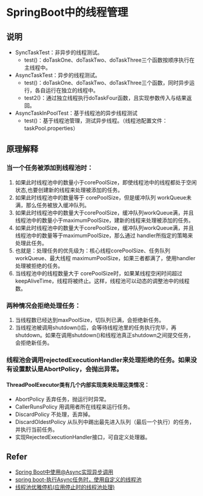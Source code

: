 # SpringBoot中的线程管理
## 说明
- SyncTaskTest：非异步的线程测试。
    - test()：doTaskOne、doTaskTwo、doTaskThree三个函数按顺序执行在主线程中。
- AsyncTaskTest：异步的线程测试。
    - test()：doTaskOne、doTaskTwo、doTaskThree三个函数，同时异步运行，各自运行在独立的线程中。
    - test2()：通过独立线程执行doTaskFour函数，且实现参数传入与结果返回。
- AsyncTaskInPoolTest：基于线程池的异步线程测试
    - test()：基于线程池管理，测试异步线程。（线程池配置文件：taskPool.properties）
## 原理解释
### 当一个任务被添加到线程池时：
1. 如果此时线程池中的数量小于corePoolSize，即使线程池中的线程都处于空闲状态,也要创建新的线程来处理被添加的任务。
2. 如果此时线程池中的数量等于 corePoolSize，但是缓冲队列 workQueue未满，那么任务被放入缓冲队列。
3. 如果此时线程池中的数量大于corePoolSize，缓冲队列workQueue满，并且线程池中的数量小于maximumPoolSize，建新的线程来处理被添加的任务。
4. 如果此时线程池中的数量大于corePoolSize，缓冲队列workQueue满，并且线程池中的数量等于maximumPoolSize，那么通过 handler所指定的策略来处理此任务。
5. 也就是：处理任务的优先级为：核心线程corePoolSize、任务队列workQueue、最大线程 maximumPoolSize，如果三者都满了，使用handler处理被拒绝的任务。
6. 当线程池中的线程数量大于 corePoolSize时，如果某线程空闲时间超过keepAliveTime，线程将被终止。这样，线程池可以动态的调整池中的线程数。
### 两种情况会拒绝处理任务：
1. 当线程数已经达到maxPoolSize，切队列已满，会拒绝新任务。
2. 当线程池被调用shutdown()后，会等待线程池里的任务执行完毕，再shutdown。如果在调用shutdown()和线程池真正shutdown之间提交任务，会拒绝新任务。
### 线程池会调用rejectedExecutionHandler来处理拒绝的任务。如果没有设置默认是AbortPolicy，会抛出异常。
#### ThreadPoolExecutor类有几个内部实现类来处理这类情况：
- AbortPolicy 丢弃任务，抛运行时异常。
- CallerRunsPolicy 用调用者所在线程来运行任务。
- DiscardPolicy 不处理，丢弃掉。
- DiscardOldestPolicy 从队列中踢出最先进入队列（最后一个执行）的任务，并执行当前任务。
- 实现RejectedExecutionHandler接口，可自定义处理器。

## Refer
- [Spring Boot中使用@Async实现异步调用](http://blog.didispace.com/springbootasync/)
- [spring boot-执行Async任务时，使用自定义的线程池](http://blog.csdn.net/liuchuanhong1/article/details/64132520)
- [线程池优雅停机(应用停止时的线程池处理)](http://blog.sina.com.cn/s/blog_7d1968e20102x1x4.html)